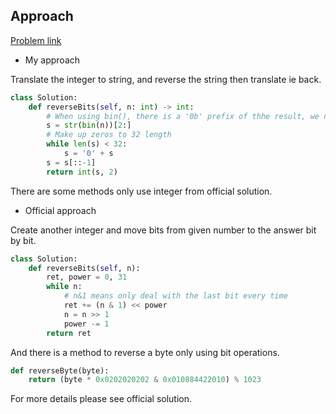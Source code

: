 ## Approach

[Problem link](https://leetcode.com/problems/reverse-bits/)

- My approach

Translate the integer to string, and reverse the string then translate ie back.

```python
class Solution:
    def reverseBits(self, n: int) -> int:
        # When using bin(), there is a '0b' prefix of thhe result, we need to delete it
        s = str(bin(n))[2:]
        # Make up zeros to 32 length
        while len(s) < 32:
            s = '0' + s
        s = s[::-1]
        return int(s, 2)
```

There are some methods only use integer from official solution.

- Official approach

Create another integer and move bits from given number to the answer bit by bit.

```python
class Solution:
    def reverseBits(self, n):
        ret, power = 0, 31
        while n:
            # n&1 means only deal with the last bit every time
            ret += (n & 1) << power
            n = n >> 1
            power -= 1
        return ret
```

And there is a method to reverse a byte only using bit operations.

```python
def reverseByte(byte):
    return (byte * 0x0202020202 & 0x010884422010) % 1023
```

For more details please see official solution.
